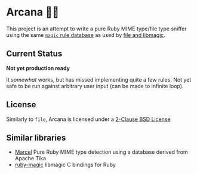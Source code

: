 # Arcana 🧙‍♂️

This project is an attempt to write a pure Ruby MIME type/file type sniffer using the same [`magic` rule database](https://man.archlinux.org/man/magic.5) as used by [file and libmagic](https://github.com/file/file). 

## Current Status

**Not yet production ready**

It _somewhat_ works, but has missed implementing quite a few rules. Not yet safe to be run against arbitrary user input (can be made to infinite loop).

## License

Similarly to `file`, Arcana is licensed under a [2-Clause BSD License](./LICENSE)

## Similar libraries

* [Marcel](https://github.com/rails/marcel) Pure Ruby MIME type detection using a database derived from Apache Tika
* [ruby-magic](https://github.com/kwilczynski/ruby-magic) libmagic C bindings for Ruby
